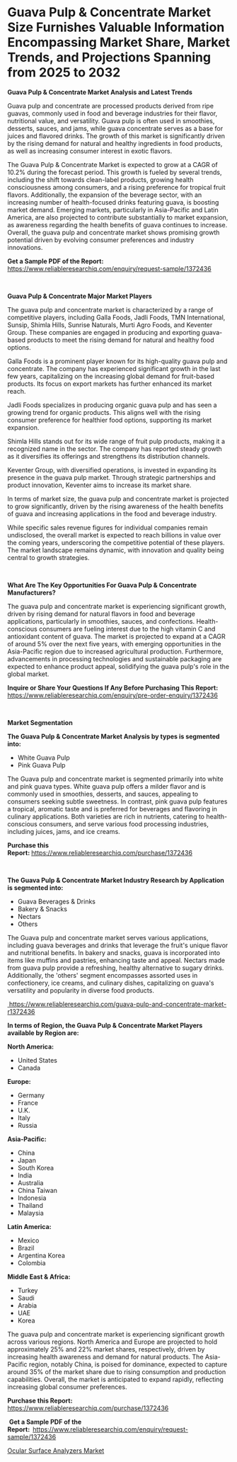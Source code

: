 <p><h1>Guava Pulp & Concentrate Market Size Furnishes Valuable Information Encompassing Market Share, Market Trends, and Projections Spanning from 2025 to 2032</h1></p><p><strong>Guava Pulp & Concentrate Market Analysis and Latest Trends</strong></p>
<p><p>Guava pulp and concentrate are processed products derived from ripe guavas, commonly used in food and beverage industries for their flavor, nutritional value, and versatility. Guava pulp is often used in smoothies, desserts, sauces, and jams, while guava concentrate serves as a base for juices and flavored drinks. The growth of this market is significantly driven by the rising demand for natural and healthy ingredients in food products, as well as increasing consumer interest in exotic flavors.</p><p>The Guava Pulp & Concentrate Market is expected to grow at a CAGR of 10.2% during the forecast period. This growth is fueled by several trends, including the shift towards clean-label products, growing health consciousness among consumers, and a rising preference for tropical fruit flavors. Additionally, the expansion of the beverage sector, with an increasing number of health-focused drinks featuring guava, is boosting market demand. Emerging markets, particularly in Asia-Pacific and Latin America, are also projected to contribute substantially to market expansion, as awareness regarding the health benefits of guava continues to increase. Overall, the guava pulp and concentrate market shows promising growth potential driven by evolving consumer preferences and industry innovations.</p></p>
<p><strong>Get a Sample PDF of the Report:&nbsp;</strong> <a href="https://www.reliableresearchiq.com/enquiry/request-sample/1372436?utm_campaign=2730&utm_medium=2&utm_source=Github&utm_content=ia&utm_term=22032025&utm_id=guava-pulp-concentrate">https://www.reliableresearchiq.com/enquiry/request-sample/1372436</a></p>
<p>&nbsp;</p>
<p><strong>Guava Pulp & Concentrate Major Market Players</strong></p>
<p><p>The guava pulp and concentrate market is characterized by a range of competitive players, including Galla Foods, Jadli Foods, TMN International, Sunsip, Shimla Hills, Sunrise Naturals, Murti Agro Foods, and Keventer Group. These companies are engaged in producing and exporting guava-based products to meet the rising demand for natural and healthy food options.</p><p>Galla Foods is a prominent player known for its high-quality guava pulp and concentrate. The company has experienced significant growth in the last few years, capitalizing on the increasing global demand for fruit-based products. Its focus on export markets has further enhanced its market reach.</p><p>Jadli Foods specializes in producing organic guava pulp and has seen a growing trend for organic products. This aligns well with the rising consumer preference for healthier food options, supporting its market expansion.</p><p>Shimla Hills stands out for its wide range of fruit pulp products, making it a recognized name in the sector. The company has reported steady growth as it diversifies its offerings and strengthens its distribution channels. </p><p>Keventer Group, with diversified operations, is invested in expanding its presence in the guava pulp market. Through strategic partnerships and product innovation, Keventer aims to increase its market share.</p><p>In terms of market size, the guava pulp and concentrate market is projected to grow significantly, driven by the rising awareness of the health benefits of guava and increasing applications in the food and beverage industry. </p><p>While specific sales revenue figures for individual companies remain undisclosed, the overall market is expected to reach billions in value over the coming years, underscoring the competitive potential of these players. The market landscape remains dynamic, with innovation and quality being central to growth strategies.</p></p>
<p>&nbsp;</p>
<p><strong>What Are The Key Opportunities For Guava Pulp & Concentrate Manufacturers?</strong></p>
<p><p>The guava pulp and concentrate market is experiencing significant growth, driven by rising demand for natural flavors in food and beverage applications, particularly in smoothies, sauces, and confections. Health-conscious consumers are fueling interest due to the high vitamin C and antioxidant content of guava. The market is projected to expand at a CAGR of around 5% over the next five years, with emerging opportunities in the Asia-Pacific region due to increased agricultural production. Furthermore, advancements in processing technologies and sustainable packaging are expected to enhance product appeal, solidifying the guava pulp's role in the global market.</p></p>
<p><strong>Inquire or Share Your Questions If Any Before Purchasing This Report:</strong> <a href="https://www.reliableresearchiq.com/enquiry/pre-order-enquiry/1372436?utm_campaign=2730&utm_medium=2&utm_source=Github&utm_content=ia&utm_term=22032025&utm_id=guava-pulp-concentrate">https://www.reliableresearchiq.com/enquiry/pre-order-enquiry/1372436</a></p>
<p>&nbsp;</p>
<p><strong>Market Segmentation</strong></p>
<p><strong>The Guava Pulp & Concentrate Market Analysis by types is segmented into:</strong></p>
<p><ul><li>White Guava Pulp</li><li>Pink Guava Pulp</li></ul></p>
<p><p>The Guava pulp and concentrate market is segmented primarily into white and pink guava types. White guava pulp offers a milder flavor and is commonly used in smoothies, desserts, and sauces, appealing to consumers seeking subtle sweetness. In contrast, pink guava pulp features a tropical, aromatic taste and is preferred for beverages and flavoring in culinary applications. Both varieties are rich in nutrients, catering to health-conscious consumers, and serve various food processing industries, including juices, jams, and ice creams.</p></p>
<p><strong>Purchase this Report:&nbsp;</strong><a href="https://www.reliableresearchiq.com/purchase/1372436?utm_campaign=2730&utm_medium=2&utm_source=Github&utm_content=ia&utm_term=22032025&utm_id=guava-pulp-concentrate">https://www.reliableresearchiq.com/purchase/1372436</a></p>
<p>&nbsp;</p>
<p><strong>The Guava Pulp & Concentrate Market Industry Research by Application is segmented into:</strong></p>
<p><ul><li>Guava Beverages & Drinks</li><li>Bakery & Snacks</li><li>Nectars</li><li>Others</li></ul></p>
<p><p>The Guava pulp and concentrate market serves various applications, including guava beverages and drinks that leverage the fruit's unique flavor and nutritional benefits. In bakery and snacks, guava is incorporated into items like muffins and pastries, enhancing taste and appeal. Nectars made from guava pulp provide a refreshing, healthy alternative to sugary drinks. Additionally, the 'others' segment encompasses assorted uses in confectionery, ice creams, and culinary dishes, capitalizing on guava's versatility and popularity in diverse food products.</p></p>
<p><a href="https://www.reliableresearchiq.com/guava-pulp-and-concentrate-market-r1372436?utm_campaign=2730&utm_medium=2&utm_source=Github&utm_content=ia&utm_term=22032025&utm_id=guava-pulp-concentrate">&nbsp;https://www.reliableresearchiq.com/guava-pulp-and-concentrate-market-r1372436</a></p>
<p><strong>In terms of Region, the Guava Pulp & Concentrate Market Players available by Region are:</strong></p>
<p>
    <p> <strong> North America: </strong>
        <ul>
            <li>United States</li>
            <li>Canada</li>
        </ul>
        </p> 
    <p> <strong> Europe: </strong>
        <ul>
            <li>Germany</li>
            <li>France</li>
            <li>U.K.</li>
            <li>Italy</li>
            <li>Russia</li>
        </ul>
        </p> 
    <p> <strong> Asia-Pacific: </strong>
        <ul>
            <li>China</li>
            <li>Japan</li>
            <li>South Korea</li>
            <li>India</li>
            <li>Australia</li>
            <li>China Taiwan</li>
            <li>Indonesia</li>
            <li>Thailand</li>
            <li>Malaysia</li>
        </ul>
        </p> 
    <p> <strong> Latin America: </strong>
        <ul>
            <li>Mexico</li>
            <li>Brazil</li>
            <li>Argentina Korea</li>
            <li>Colombia</li>
        </ul>
        </p> 
    <p> <strong> Middle East & Africa: </strong>
        <ul>
            <li>Turkey</li>
            <li>Saudi</li>
            <li>Arabia</li>
            <li>UAE</li>
            <li>Korea</li>
        </ul>
    </p>
    </p>
<p><p>The guava pulp and concentrate market is experiencing significant growth across various regions. North America and Europe are projected to hold approximately 25% and 22% market shares, respectively, driven by increasing health awareness and demand for natural products. The Asia-Pacific region, notably China, is poised for dominance, expected to capture around 35% of the market share due to rising consumption and production capabilities. Overall, the market is anticipated to expand rapidly, reflecting increasing global consumer preferences.</p></p>
<p><strong>Purchase this Report: </strong><a href="https://www.reliableresearchiq.com/purchase/1372436?utm_campaign=2730&utm_medium=2&utm_source=Github&utm_content=ia&utm_term=22032025&utm_id=guava-pulp-concentrate">https://www.reliableresearchiq.com/purchase/1372436</a></p>
<p>&nbsp;<strong>Get a Sample PDF of the Report:&nbsp;&nbsp;</strong><a href="https://www.reliableresearchiq.com/enquiry/request-sample/1372436?utm_campaign=2730&utm_medium=2&utm_source=Github&utm_content=ia&utm_term=22032025&utm_id=guava-pulp-concentrate">https://www.reliableresearchiq.com/enquiry/request-sample/1372436</a></p>
<p><strong></strong></p>
<p><p><a href="https://github.com/benhaeneye/Market-Research-Report-List-1/blob/main/ocular-surface-analyzers-market.md?utm_campaign=2730&utm_medium=2&utm_source=Github&utm_content=ia&utm_term=22032025&utm_id=guava-pulp-concentrate">Ocular Surface Analyzers Market</a></p></p>